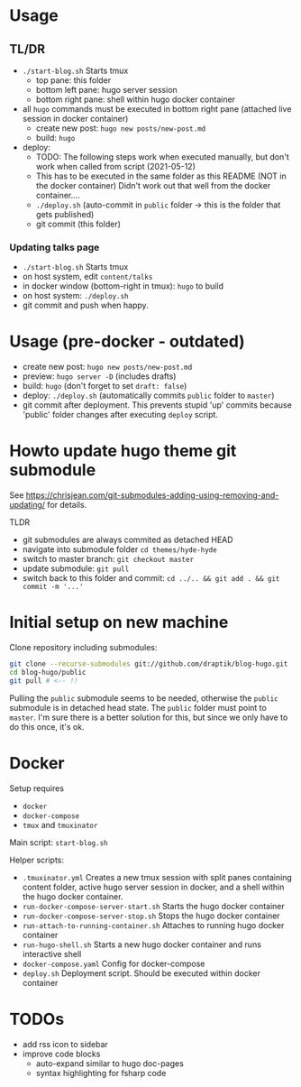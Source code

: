 # Usage

## TL/DR

- `./start-blog.sh` Starts tmux
  - top pane: this folder
  - bottom left pane: hugo server session
  - bottom right pane: shell within hugo docker container
- all `hugo` commands must be executed in bottom right pane (attached live session in docker container)
  - create new post: `hugo new posts/new-post.md`
  - build: `hugo`
- deploy:
  - TODO: The following steps work when executed manually, but don't work when called from script
    (2021-05-12)
  - This has to be executed in the same folder as this README (NOT in the docker container) Didn't
    work out that well from the docker container....
  - `./deploy.sh` (auto-commit in `public` folder -> this is the folder that gets published)
  - git commit (this folder)

### Updating talks page

- `./start-blog.sh` Starts tmux
- on host system, edit `content/talks`
- in docker window (bottom-right in tmux): `hugo` to build
- on host system: `./deploy.sh`
- git commit and push when happy.

# Usage (pre-docker - outdated)

- create new post: `hugo new posts/new-post.md`
- preview: `hugo server -D` (includes drafts)
- build: `hugo` (don't forget to set `draft: false`)
- deploy: `./deploy.sh` (automatically commits `public` folder to `master`)
- git commit after deployment. This prevents stupid 'up' commits because 'public' folder changes
  after executing `deploy` script.

# Howto update hugo theme git submodule

See https://chrisjean.com/git-submodules-adding-using-removing-and-updating/ for details.

TLDR

- git submodules are always commited as detached HEAD
- navigate into submodule folder `cd themes/hyde-hyde`
- switch to master branch: `git checkout master`
- update submodule: `git pull`
- switch back to this folder and commit: `cd ../.. && git add . && git commit -m '...'`

# Initial setup on new machine

Clone repository including submodules:

```sh
git clone --recurse-submodules git://github.com/draptik/blog-hugo.git
cd blog-hugo/public
git pull # <-- !!
```

Pulling the `public` submodule seems to be needed, otherwise the `public` submodule is in detached
head state. The `public` folder must point to `master`. I'm sure there is a better solution for this, 
but since we only have to do this once, it's ok.

# Docker

Setup requires 

- `docker`
- `docker-compose`
- `tmux` and `tmuxinator`

Main script: `start-blog.sh`

Helper scripts:

- `.tmuxinator.yml` Creates a new tmux session with split panes containing content folder, active hugo server session in docker, and a shell within the hugo docker container.
- `run-docker-compose-server-start.sh` Starts the hugo docker container
- `run-docker-compose-server-stop.sh` Stops the hugo docker container
- `run-attach-to-running-container.sh` Attaches to running hugo docker container
- `run-hugo-shell.sh` Starts a new hugo docker container and runs interactive shell
- `docker-compose.yaml` Config for docker-compose
- `deploy.sh` Deployment script. Should be executed within docker container

# TODOs

- add rss icon to sidebar
- improve code blocks
    - auto-expand similar to hugo doc-pages
    - syntax highlighting for fsharp code
